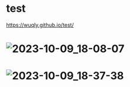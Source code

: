 # test
https://wuqly.github.io/test/
# ![2023-10-09_18-08-07](https://github.com/Wuqly/test/assets/116671932/6bdb7656-173e-440f-85b8-5cabb04c80dd)
# ![2023-10-09_18-37-38](https://github.com/Wuqly/test/assets/116671932/d4a590c3-c6de-4371-a265-8bdbab3fd66f)
